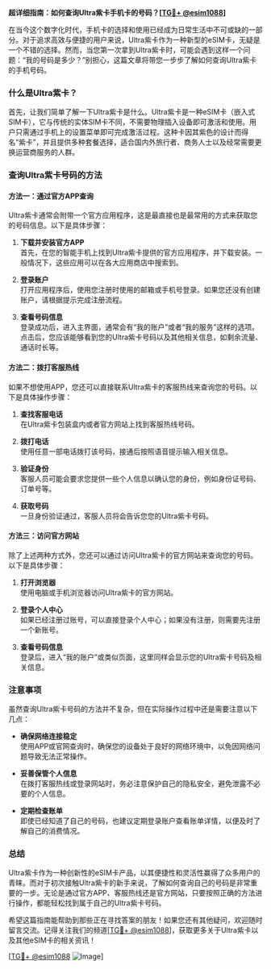 **超详细指南：如何查询Ultra紫卡手机卡的号码？[[TG💪+ @esim1088](https://t.me/s/esim1088)]**

在当今这个数字化时代，手机卡的选择和使用已经成为日常生活中不可或缺的一部分。对于追求高效与便捷的用户来说，Ultra紫卡作为一种新型的eSIM卡，无疑是一个不错的选择。然而，当您第一次拿到Ultra紫卡时，可能会遇到这样一个问题：“我的号码是多少？”别担心，这篇文章将带您一步步了解如何查询Ultra紫卡的手机号码。

### 什么是Ultra紫卡？

首先，让我们简单了解一下Ultra紫卡是什么。Ultra紫卡是一种eSIM卡（嵌入式SIM卡），它与传统的实体SIM卡不同，不需要物理插入设备即可激活和使用。用户只需通过手机上的设置菜单即可完成激活过程。这种卡因其紫色的设计而得名“紫卡”，并且提供多种套餐选择，适合国内外旅行者、商务人士以及经常需要更换运营商服务的人群。

### 查询Ultra紫卡号码的方法

#### 方法一：通过官方APP查询

Ultra紫卡通常会附带一个官方应用程序，这是最直接也是最常用的方式来获取您的号码信息。以下是具体步骤：

1. **下载并安装官方APP**  
   首先，在您的智能手机上找到Ultra紫卡提供的官方应用程序，并下载安装。一般情况下，这些应用可以在各大应用商店中搜索到。

2. **登录账户**  
   打开应用程序后，使用您注册时使用的邮箱或手机号登录。如果您还没有创建账户，请根据提示完成注册流程。

3. **查看号码信息**  
   登录成功后，进入主界面，通常会有“我的账户”或者“我的服务”这样的选项。点击后，您应该能够看到您的Ultra紫卡号码以及其他相关信息，如剩余流量、通话时长等。

#### 方法二：拨打客服热线

如果不想使用APP，您还可以直接联系Ultra紫卡的客服热线来查询您的号码。以下是具体操作步骤：

1. **查找客服电话**  
   在Ultra紫卡包装盒内或者官方网站上找到客服热线号码。

2. **拨打电话**  
   使用任意一部电话拨打该号码，接通后按照语音提示输入相关信息。

3. **验证身份**  
   客服人员可能会要求您提供一些个人信息以确认您的身份，例如身份证号码、订单号等。

4. **获取号码**  
   一旦身份验证通过，客服人员将会告诉您您的Ultra紫卡号码。

#### 方法三：访问官方网站

除了上述两种方式外，您还可以通过访问Ultra紫卡的官方网站来查询您的号码。以下是具体步骤：

1. **打开浏览器**  
   使用电脑或手机浏览器访问Ultra紫卡的官方网站。

2. **登录个人中心**  
   如果已经注册过账号，可以直接登录个人中心；如果没有注册，则需要先注册一个新账号。

3. **查看号码信息**  
   登录后，进入“我的账户”或类似页面，这里同样会显示您的Ultra紫卡号码及相关信息。

### 注意事项

虽然查询Ultra紫卡号码的方法并不复杂，但在实际操作过程中还是需要注意以下几点：

- **确保网络连接稳定**  
  使用APP或官网查询时，确保您的设备处于良好的网络环境中，以免因网络问题导致无法正常操作。

- **妥善保管个人信息**  
  在拨打客服热线或登录网站时，务必注意保护自己的隐私安全，避免泄露不必要的个人信息。

- **定期检查账单**  
  即使已经知道了自己的号码，也建议定期登录账户查看账单详情，以便及时了解自己的消费情况。

### 总结

Ultra紫卡作为一种创新性的eSIM卡产品，以其便捷性和灵活性赢得了众多用户的青睐。而对于初次接触Ultra紫卡的新手来说，了解如何查询自己的号码是非常重要的一步。无论是通过官方APP、客服热线还是官方网站，只要按照正确的方法进行操作，都能轻松找到属于自己的Ultra紫卡号码。

希望这篇指南能帮助到那些正在寻找答案的朋友！如果您还有其他疑问，欢迎随时留言交流。记得关注我们的频道[[TG💪+ @esim1088](https://t.me/s/esim1088)]，获取更多关于Ultra紫卡以及其他eSIM卡的相关资讯！

[[TG💪+ @esim1088](https://t.me/s/esim1088) ![Image](https://i.postimg.cc/4NQfJmqS/Snipaste-2025-05-13-00-14-12.png)]